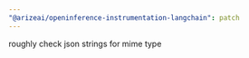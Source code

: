 ```yaml
---
"@arizeai/openinference-instrumentation-langchain": patch
---
```


roughly check json strings for mime type
